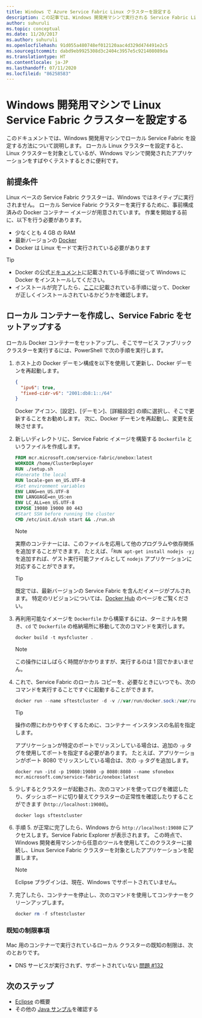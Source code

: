 ```yaml
---
title: Windows で Azure Service Fabric Linux クラスターを設定する
description: この記事では、Windows 開発用マシンで実行される Service Fabric Linux クラスターを設定する方法について説明します。 これは、クロス プラットフォーム開発で特に便利です。
author: suhuruli
ms.topic: conceptual
ms.date: 11/20/2017
ms.author: suhuruli
ms.openlocfilehash: 91d055a480748ef012120aac4d329d474491e2c5
ms.sourcegitcommit: dabd9eb9925308d3c2404c3957e5c921408089da
ms.translationtype: HT
ms.contentlocale: ja-JP
ms.lasthandoff: 07/11/2020
ms.locfileid: "86258583"
---
```

# <a name="set-up-a-linux-service-fabric-cluster-on-your-windows-developer-machine"></a>Windows 開発用マシンで Linux Service Fabric クラスターを設定する

このドキュメントでは、Windows 開発用マシンでローカル Service Fabric を設定する方法について説明します。 ローカル Linux クラスターを設定すると、Linux クラスターを対象としているが、Windows マシンで開発されたアプリケーションをすばやくテストするときに便利です。

## <a name="prerequisites"></a>前提条件
Linux ベースの Service Fabric クラスターは、Windows ではネイティブに実行されません。 ローカル Service Fabric クラスターを実行するために、事前構成済みの Docker コンテナー イメージが用意されています。 作業を開始する前に、以下を行う必要があります。

* 少なくとも 4 GB の RAM
* 最新バージョンの [Docker](https://store.docker.com/editions/community/docker-ce-desktop-windows)
* Docker は Linux モードで実行されている必要があります

>[!TIP]
> * Docker の公式[ドキュメント](https://store.docker.com/editions/community/docker-ce-desktop-windows/plans/docker-ce-desktop-windows-tier?tab=instructions)に記載されている手順に従って Windows に Docker をインストールしてください。 
> * インストールが完了したら、[ここ](https://docs.docker.com/docker-for-windows/#check-versions-of-docker-engine-compose-and-machine)に記載されている手順に従って、Docker が正しくインストールされているかどうかを確認します。


## <a name="create-a-local-container-and-setup-service-fabric"></a>ローカル コンテナーを作成し、Service Fabric をセットアップする
ローカル Docker コンテナーをセットアップし、そこでサービス ファブリック クラスターを実行するには、PowerShell で次の手順を実行します。


1. ホスト上の Docker デーモン構成を以下を使用して更新し、Docker デーモンを再起動します。 

    ```json
    {
      "ipv6": true,
      "fixed-cidr-v6": "2001:db8:1::/64"
    }
    ```
    Docker アイコン、[設定]、[デーモン]、[詳細設定] の順に選択し、そこで更新することをお勧めします。 次に、Docker デーモンを再起動し、変更を反映させます。 

2. 新しいディレクトリに、Service Fabric イメージを構築する `Dockerfile` というファイルを作成します。

    ```Dockerfile
    FROM mcr.microsoft.com/service-fabric/onebox:latest
    WORKDIR /home/ClusterDeployer
    RUN ./setup.sh
    #Generate the local
    RUN locale-gen en_US.UTF-8
    #Set environment variables
    ENV LANG=en_US.UTF-8
    ENV LANGUAGE=en_US:en
    ENV LC_ALL=en_US.UTF-8
    EXPOSE 19080 19000 80 443
    #Start SSH before running the cluster
    CMD /etc/init.d/ssh start && ./run.sh
    ```

    >[!NOTE]
    >実際のコンテナーには、このファイルを応用して他のプログラムや依存関係を追加することができます。
    >たとえば、「`RUN apt-get install nodejs -y`」を追加すれば、ゲスト実行可能ファイルとして `nodejs` アプリケーションに対応することができます。
    
    >[!TIP]
    > 既定では、最新バージョンの Service Fabric を含んだイメージがプルされます。 特定のリビジョンについては、[Docker Hub](https://hub.docker.com/r/microsoft/service-fabric-onebox/) のページをご覧ください。

3. 再利用可能なイメージを `Dockerfile` から構築するには、ターミナルを開き、`cd` で `Dockerfile` の格納場所に移動して次のコマンドを実行します。

    ```powershell 
    docker build -t mysfcluster .
    ```
    
    >[!NOTE]
    >この操作にはしばらく時間がかかりますが、実行するのは 1 回でかまいません。

4. これで、Service Fabric のローカル コピーを、必要なときにいつでも、次のコマンドを実行することですぐに起動することができます。

    ```powershell 
    docker run --name sftestcluster -d -v //var/run/docker.sock:/var/run/docker.sock -p 19080:19080 -p 19000:19000 -p 25100-25200:25100-25200 mysfcluster
    ```

    >[!TIP]
    >操作の際にわかりやすくするために、コンテナー インスタンスの名前を指定します。 
    >
    >アプリケーションが特定のポートでリッスンしている場合は、追加の `-p` タグを使用してポートを指定する必要があります。 たとえば、アプリケーションがポート 8080 でリッスンしている場合は、次の `-p` タグを追加します。
    >
    >`docker run -itd -p 19080:19080 -p 8080:8080 --name sfonebox mcr.microsoft.com/service-fabric/onebox:latest`
    >

5. 少しするとクラスターが起動され、次のコマンドを使ってログを確認したり、ダッシュボードに切り替えてクラスターの正常性を確認したりすることができます (`http://localhost:19080`)。

    ```powershell 
    docker logs sftestcluster
    ```

6. 手順 5. が正常に完了したら、Windows から ``http://localhost:19080`` にアクセスします。Service Fabric Explorer が表示されます。 この時点で、Windows 開発者用マシンから任意のツールを使用してこのクラスターに接続し、Linux Service Fabric クラスターを対象としたアプリケーションを配置します。 

    > [!NOTE]
    > Eclipse プラグインは、現在、Windows でサポートされていません。 

7. 完了したら、コンテナーを停止し、次のコマンドを使用してコンテナーをクリーンアップします。

    ```powershell 
    docker rm -f sftestcluster
    ```

### <a name="known-limitations"></a>既知の制限事項 
 
 Mac 用のコンテナーで実行されているローカル クラスターの既知の制限は、次のとおりです。 
 
 * DNS サービスが実行されず、サポートされていない [問題 #132](https://github.com/Microsoft/service-fabric/issues/132)

## <a name="next-steps"></a>次のステップ
* [Eclipse](./service-fabric-get-started-eclipse.md) の概要
* その他の [Java サンプル](https://github.com/Azure-Samples/service-fabric-java-getting-started)を確認する


<!-- Image references -->

[publishdialog]: ./media/service-fabric-manage-multiple-environment-app-configuration/publish-dialog-choose-app-config.png
[app-parameters-solution-explorer]:./media/service-fabric-manage-multiple-environment-app-configuration/app-parameters-in-solution-explorer.png
